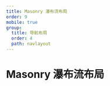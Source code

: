 ```yaml
---
title: Masonry 瀑布流布局
order: 9
mobile: true
group:
  title: 导航布局
  order: 4
  path: navlayout
---
```


# Masonry 瀑布流布局

<code src="../demo/Masonry.tsx"></code>
<API src="../src/Masonry.tsx"></API>
